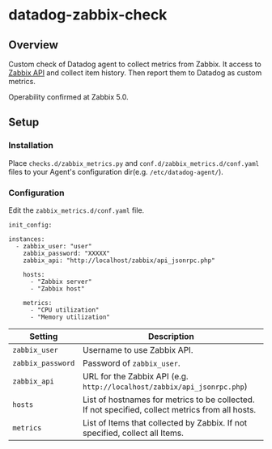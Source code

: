 # datadog-zabbix-check

## Overview
Custom check of Datadog agent to collect metrics from Zabbix. It access to [Zabbix API](https://www.zabbix.com/documentation/current/manual/api) and collect item history. Then report them to Datadog as custom metrics.

Operability confirmed at Zabbix 5.0.

## Setup

### Installation

Place `checks.d/zabbix_metrics.py` and `conf.d/zabbix_metrics.d/conf.yaml` files to your Agent's configuration dir(e.g. `/etc/datadog-agent/`).

### Configuration

Edit the `zabbix_metrics.d/conf.yaml` file.

```
init_config:

instances:
  - zabbix_user: "user"
    zabbix_password: "XXXXX"
    zabbix_api: "http://localhost/zabbix/api_jsonrpc.php"

    hosts:
      - "Zabbix server"
      - "Zabbix host"

    metrics:
      - "CPU utilization"
      - "Memory utilization"
```

| Setting  | Description |
| ---- | ----- |
| `zabbix_user` | Username to use Zabbix API. |
| `zabbix_password` | Password of `zabbix_user`. |
| `zabbix_api` | URL for the Zabbix API (e.g. `http://localhost/zabbix/api_jsonrpc.php`) |
| `hosts` | List of hostnames for metrics to be collected. If not specified, collect metrics from all hosts. |
| `metrics` | List of Items that collected by Zabbix. If not specified, collect all Items. |
